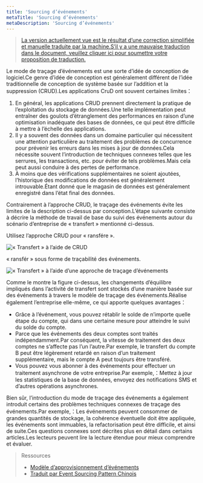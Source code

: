 ```yaml
---
title: 'Sourcing d’événements'
metaTitle: 'Sourcing d’événements'
metaDescription: 'Sourcing d’événements'
---
```


> [La version actuellement vue est le résultat d’une correction simplifiée et manuelle traduite par la machine.S’il y a une mauvaise traduction dans le document, veuillez cliquer ici pour soumettre votre proposition de traduction.](https://crwd.in/newbeclaptrap)

Le mode de traçage d’événements est une sorte d’idée de conception de logiciel.Ce genre d’idée de conception est généralement différent de l’idée traditionnelle de conception de système basée sur l’addition et la suppression (CRUD).Les applications CruD ont souvent certaines limites：

1. En général, les applications CRUD prennent directement la pratique de l’exploitation du stockage de données.Une telle implémentation peut entraîner des goulots d’étranglement des performances en raison d’une optimisation inadéquate des bases de données, ce qui peut être difficile à mettre à l’échelle des applications.
2. Il y a souvent des données dans un domaine particulier qui nécessitent une attention particulière au traitement des problèmes de concurrence pour prévenir les erreurs dans les mises à jour de données.Cela nécessite souvent l’introduction de techniques connexes telles que les serrures, les transactions, etc. pour éviter de tels problèmes.Mais cela peut aussi conduire à des pertes de performance.
3. À moins que des vérifications supplémentaires ne soient ajoutées, l’historique des modifications de données est généralement introuvable.Étant donné que le magasin de données est généralement enregistré dans l’état final des données.

Contrairement à l’approche CRUD, le traçage des événements évite les limites de la description ci-dessus par conception.L’étape suivante consiste à décrire la méthode de travail de base du suivi des événements autour du scénario d’entreprise de « transfert » mentionné ci-dessus.

Utilisez l’approche CRUD pour « ransfére ».

![« Transfert » à l’aide de CRUD](/images/20190226-006.gif)

« ransfér » sous forme de traçabilité des événements.

![« Transfert » à l’aide d’une approche de traçage d’événements](/images/20190227-001.gif)

Comme le montre la figure ci-dessus, les changements d’équilibre impliqués dans l’activité de transfert sont stockés d’une manière basée sur des événements à travers le modèle de traçage des événements.Réalise également l’entreprise elle-même, ce qui apporte quelques avantages：

- Grâce à l’événement, vous pouvez rétablir le solde de n’importe quelle étape du compte, qui dans une certaine mesure pour atteindre le suivi du solde du compte.
- Parce que les événements des deux comptes sont traités indépendamment.Par conséquent, la vitesse de traitement des deux comptes ne s’affecte pas l’un l’autre.Par exemple, le transfert du compte B peut être légèrement retardé en raison d’un traitement supplémentaire, mais le compte A peut toujours être transféré.
- Vous pouvez vous abonner à des événements pour effectuer un traitement asynchrone de votre entreprise.Par exemple,：Mettez à jour les statistiques de la base de données, envoyez des notifications SMS et d’autres opérations asynchrones.

Bien sûr, l’introduction du mode de traçage des événements a également introduit certains des problèmes techniques connexes de traçage des événements.Par exemple,：Les événements peuvent consommer de grandes quantités de stockage, la cohérence éventuelle doit être appliquée, les événements sont immuables, la refactorisation peut être difficile, et ainsi de suite.Ces questions connexes sont décrites plus en détail dans certains articles.Les lecteurs peuvent lire la lecture étendue pour mieux comprendre et évaluer.

> Ressources
> 
> - [Modèle d’approvisionnement d’événements](https://docs.microsoft.com/en-us/previous-versions/msp-n-p/dn589792%28v%3dpandp.10%29)
> - [Traduit par Event Sourcing Pattern Chinois](https://www.infoq.cn/article/event-sourcing)
